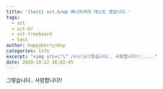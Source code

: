 ```yaml
---
title: '[test] sct.krwp 베니피셔리 테스트 중입니다.'
tags:
  - sct
  - sct-kr
  - sct-freeboard
  - test
author: happyberrysboy
categories: life
excerpt: "<img src=\"\" />\r\n그렇습니다.. 사랑합니다!!....."
date: 2019-10-22 16:02:45
---
```


그렇습니다..
사랑합니다!!